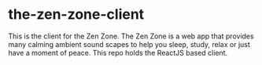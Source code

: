 # the-zen-zone-client
This is the client for the Zen Zone. The Zen Zone is a web app that provides many calming ambient sound scapes to help you sleep, study, relax or just have a moment of peace. This repo holds the ReactJS based client.